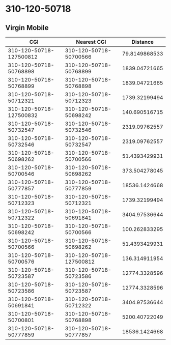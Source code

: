 # 310-120-50718
## Virgin Mobile


| CGI | Nearest CGI | Distance |
|-----|-------------|----------|
| 310-120-50718-127500812 | 310-120-50718-50700566 | 79.8149868533 |
| 310-120-50718-50768898 | 310-120-50718-50768899 | 1839.04721665 |
| 310-120-50718-50768899 | 310-120-50718-50768898 | 1839.04721665 |
| 310-120-50718-50712321 | 310-120-50718-50712323 | 1739.32199494 |
| 310-120-50718-127500832 | 310-120-50718-50698242 | 140.690516715 |
| 310-120-50718-50732547 | 310-120-50718-50732546 | 2319.09762557 |
| 310-120-50718-50732546 | 310-120-50718-50732547 | 2319.09762557 |
| 310-120-50718-50698262 | 310-120-50718-50700566 | 51.4393429931 |
| 310-120-50718-50700546 | 310-120-50718-50698262 | 373.504278045 |
| 310-120-50718-50777857 | 310-120-50718-50777859 | 18536.1424668 |
| 310-120-50718-50712323 | 310-120-50718-50712321 | 1739.32199494 |
| 310-120-50718-50712322 | 310-120-50718-50691841 | 3404.97536644 |
| 310-120-50718-50698242 | 310-120-50718-50700566 | 100.262833295 |
| 310-120-50718-50700566 | 310-120-50718-50698262 | 51.4393429931 |
| 310-120-50718-50700576 | 310-120-50718-127500812 | 136.314911954 |
| 310-120-50718-50723587 | 310-120-50718-50723586 | 12774.3328596 |
| 310-120-50718-50723586 | 310-120-50718-50723587 | 12774.3328596 |
| 310-120-50718-50691841 | 310-120-50718-50712322 | 3404.97536644 |
| 310-120-50718-50700801 | 310-120-50718-50768898 | 5200.40722049 |
| 310-120-50718-50777859 | 310-120-50718-50777857 | 18536.1424668 |
